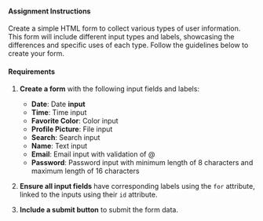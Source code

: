 #### Assignment Instructions

Create a simple HTML form to collect various types of user information. This form will include different input types and labels, showcasing the differences and specific uses of each type. Follow the guidelines below to create your form.

#### Requirements

1. **Create a form** with the following input fields and labels:
    
    - **Date**: Date **input**
    - **Time**: Time input
    - **Favorite Color**: Color input
    - **Profile Picture**: File input
    - **Search**: Search input
    - **Name**: Text input
    - **Email**: Email input with validation of @
    - **Password**: Password input with minimum length of 8 characters and maximum length of 16 characters
2. **Ensure all input fields** have corresponding labels using the `for` attribute, linked to the inputs using their `id` attribute.
    
3. **Include a submit button** to submit the form data.